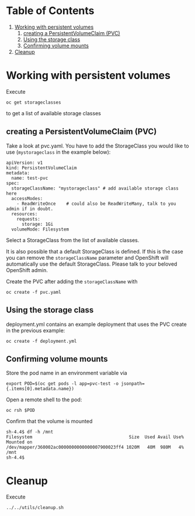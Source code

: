 
# Table of Contents

1.  [Working with persistent volumes](#org750921f)
    1.  [creating a PersistentVolumeClaim (PVC)](#org9e8f363)
    2.  [Using the storage class](#org11f7209)
    3.  [Confirming volume mounts](#org7d16a7a)
2.  [Cleanup](#orgba0d1e4)


<a id="org750921f"></a>

# Working with persistent volumes

Execute

    oc get storageclasses

to get a list of available storage classes


<a id="org9e8f363"></a>

## creating a PersistentVolumeClaim (PVC)

Take a look at <span class="underline">pvc.yaml</span>. You have to add the StorageClass you
would like to use (`mystorageclass` in the example below):

    apiVersion: v1
    kind: PersistentVolumeClaim
    metadata:
      name: test-pvc
    spec:
      storageClassName: "mystorageclass" # add available storage class here
      accessModes:
        - ReadWriteOnce    # could also be ReadWriteMany, talk to you admin if in doubt.
      resources:
        requests:
          storage: 1Gi
      volumeMode: Filesystem

Select a StorageClass from the list of available classes.

It is also possible that a default StorageClass is defined. If this
is the case you can remove the `storageClassName` parameter and
OpenShift will automatically use the default StorageClass. Please
talk to your beloved OpenShift admin.

Create the PVC after adding the `storageClassName` with

    oc create -f pvc.yaml


<a id="org11f7209"></a>

## Using the storage class

<span class="underline">deployment.yml</span> contains an example deployment that uses the PVC
create in the previous example:

    oc create -f deployment.yml


<a id="org7d16a7a"></a>

## Confirming volume mounts

Store the pod name in an environment variable via

    export POD=$(oc get pods -l app=pvc-test -o jsonpath={.items[0].metadata.name})

Open a remote shell to the pod:

    oc rsh $POD

Confirm that the volume is mounted

    sh-4.4$ df -h /mnt
    Filesystem                                     Size  Used Avail Use% Mounted on
    /dev/mapper/360002ac0000000000000007900023ff4 1020M   40M  980M   4% /mnt
    sh-4.4$


<a id="orgba0d1e4"></a>

# Cleanup

Execute

    ../../utils/cleanup.sh
